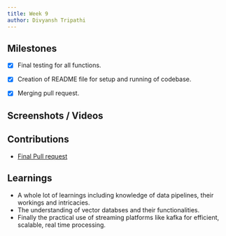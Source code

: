 ```yaml
---
title: Week 9
author: Divyansh Tripathi
---
```


## Milestones
- [x] Final testing for all functions.
- [x] Creation of README file for setup and running of codebase.
- [x] Merging pull request.


## Screenshots / Videos 

## Contributions
- [Final Pull request](https://github.com/sunbird-cb/llm-question-answering/pull/4)
## Learnings
- A whole lot of learnings including knowledge of data pipelines, their workings and intricacies.
- The understanding of vector databses and their functionalities.
- Finally the practical use of streaming platforms like kafka for efficient, scalable, real time processing.
